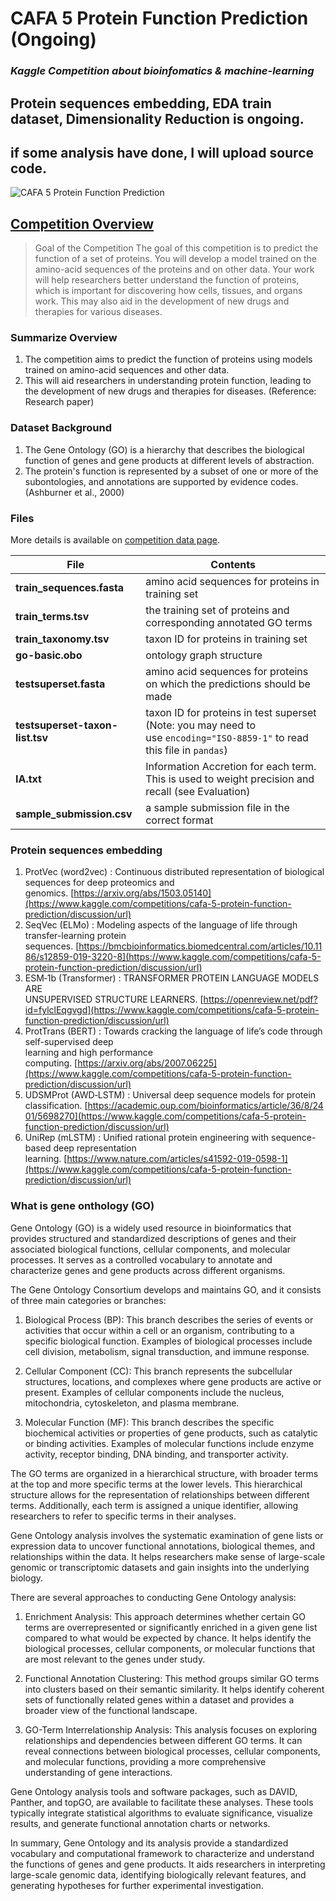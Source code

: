 # CAFA 5 Protein Function Prediction (Ongoing)
### *Kaggle Competition about bioinfomatics & machine-learning*

## Protein sequences embedding, EDA train dataset, Dimensionality Reduction is ongoing.
## if some analysis have done, I will upload source code.

![CAFA 5 Protein Function Prediction](https://storage.googleapis.com/kaggle-competitions/kaggle/41875/logos/thumb76_76.png?t=2023-02-28-14-18-54)


## [Competition Overview](https://www.kaggle.com/competitions/cafa-5-protein-function-prediction/overview)

>  Goal of the Competition
>  The goal of this competition is to predict the function of a set of proteins. You will develop a model trained on the amino-acid sequences of the proteins and on other data. Your work will help ​​researchers better understand the function of proteins, which is important for discovering how cells, tissues, and organs work. This may also aid in the development of new drugs and therapies for various diseases.


### Summarize Overview

1.  The competition aims to predict the function of proteins using models trained on amino-acid sequences and other data.
2.  This will aid researchers in understanding protein function, leading to the development of new drugs and therapies for diseases. (Reference: Research paper)

### Dataset Background

1.  The Gene Ontology (GO) is a hierarchy that describes the biological function of genes and gene products at different levels of abstraction.
2.  The protein's function is represented by a subset of one or more of the subontologies, and annotations are supported by evidence codes. (Ashburner et al., 2000)

###  Files
More details is available on [competition data page](https://www.kaggle.com/competitions/cafa-5-protein-function-prediction/data).

| File | Contents |
|---|-----|
|**train_sequences.fasta**|amino acid sequences for proteins in training set|
|**train_terms.tsv**|the training set of proteins and corresponding annotated GO terms|
|**train_taxonomy.tsv**|taxon ID for proteins in training set|
|**go-basic.obo**|ontology graph structure|
|**testsuperset.fasta**|amino acid sequences for proteins on which the predictions should be made|
|**testsuperset-taxon-list.tsv**|taxon ID for proteins in test superset (Note: you may need to use `encoding="ISO-8859-1"` to read this file in `pandas`)|
|**IA.txt** |Information Accretion for each term. This is used to weight precision and recall (see Evaluation)|
|**sample_submission.csv**|a sample submission file in the correct format|

### Protein sequences embedding

1.  ProtVec (word2vec) : Continuous distributed representation of biological sequences for deep proteomics and genomics. [https://arxiv.org/abs/1503.05140](https://www.kaggle.com/competitions/cafa-5-protein-function-prediction/discussion/url)
2.  SeqVec (ELMo) : Modeling aspects of the language of life through transfer-learning protein sequences. [https://bmcbioinformatics.biomedcentral.com/articles/10.1186/s12859-019-3220-8](https://www.kaggle.com/competitions/cafa-5-protein-function-prediction/discussion/url)
3.  ESM‐1b (Transformer) : TRANSFORMER PROTEIN LANGUAGE MODELS ARE  
    UNSUPERVISED STRUCTURE LEARNERS. [https://openreview.net/pdf?id=fylclEqgvgd](https://www.kaggle.com/competitions/cafa-5-protein-function-prediction/discussion/url)
4.  ProtTrans (BERT) : Towards cracking the language of life’s code through self-supervised deep  
    learning and high performance computing. [https://arxiv.org/abs/2007.06225](https://www.kaggle.com/competitions/cafa-5-protein-function-prediction/discussion/url)
5.  UDSMProt (AWD‐LSTM) : Universal deep sequence models for protein classification. [https://academic.oup.com/bioinformatics/article/36/8/2401/5698270](https://www.kaggle.com/competitions/cafa-5-protein-function-prediction/discussion/url)
6.  UniRep (mLSTM) : Unified rational protein engineering with sequence-based deep representation learning. [https://www.nature.com/articles/s41592-019-0598-1](https://www.kaggle.com/competitions/cafa-5-protein-function-prediction/discussion/url)


### What is gene onthology (GO)

Gene Ontology (GO) is a widely used resource in bioinformatics that provides structured and standardized descriptions of genes and their associated biological functions, cellular components, and molecular processes. It serves as a controlled vocabulary to annotate and characterize genes and gene products across different organisms.

The Gene Ontology Consortium develops and maintains GO, and it consists of three main categories or branches:

1. Biological Process (BP): This branch describes the series of events or activities that occur within a cell or an organism, contributing to a specific biological function. Examples of biological processes include cell division, metabolism, signal transduction, and immune response.

2. Cellular Component (CC): This branch represents the subcellular structures, locations, and complexes where gene products are active or present. Examples of cellular components include the nucleus, mitochondria, cytoskeleton, and plasma membrane.

3. Molecular Function (MF): This branch describes the specific biochemical activities or properties of gene products, such as catalytic or binding activities. Examples of molecular functions include enzyme activity, receptor binding, DNA binding, and transporter activity.

The GO terms are organized in a hierarchical structure, with broader terms at the top and more specific terms at the lower levels. This hierarchical structure allows for the representation of relationships between different terms. Additionally, each term is assigned a unique identifier, allowing researchers to refer to specific terms in their analyses.

Gene Ontology analysis involves the systematic examination of gene lists or expression data to uncover functional annotations, biological themes, and relationships within the data. It helps researchers make sense of large-scale genomic or transcriptomic datasets and gain insights into the underlying biology.

There are several approaches to conducting Gene Ontology analysis:

1. Enrichment Analysis: This approach determines whether certain GO terms are overrepresented or significantly enriched in a given gene list compared to what would be expected by chance. It helps identify the biological processes, cellular components, or molecular functions that are most relevant to the genes under study.

2. Functional Annotation Clustering: This method groups similar GO terms into clusters based on their semantic similarity. It helps identify coherent sets of functionally related genes within a dataset and provides a broader view of the functional landscape.

3. GO-Term Interrelationship Analysis: This analysis focuses on exploring relationships and dependencies between different GO terms. It can reveal connections between biological processes, cellular components, and molecular functions, providing a more comprehensive understanding of gene interactions.

Gene Ontology analysis tools and software packages, such as DAVID, Panther, and topGO, are available to facilitate these analyses. These tools typically integrate statistical algorithms to evaluate significance, visualize results, and generate functional annotation charts or networks.

In summary, Gene Ontology and its analysis provide a standardized vocabulary and computational framework to characterize and understand the functions of genes and gene products. It aids researchers in interpreting large-scale genomic data, identifying biologically relevant features, and generating hypotheses for further experimental investigation.
